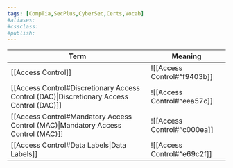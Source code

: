 ```yaml
---
tags: [CompTia,SecPlus,CyberSec,Certs,Vocab]
#aliases:
#cssclass:
#publish:
---
```


| Term                                                                                      | Meaning                     |
| ----------------------------------------------------------------------------------------- | --------------------------- |
| [[Access Control]]                                                                        | ![[Access Control#^f9403b]] |
| [[Access Control#Discretionary Access Control (DAC)\|Discretionary Access Control (DAC)]] | ![[Access Control#^eea57c]] |
| [[Access Control#Mandatory Access Control (MAC)\|Mandatory Access Control (MAC)]]         | ![[Access Control#^c000ea]] |
| [[Access Control#Data Labels\|Data Labels]]                                                           | ![[Access Control#^e69c2f]]                            |
